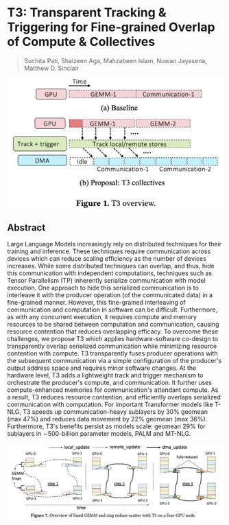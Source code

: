 # T3: Transparent Tracking & Triggering for Fine-grained Overlap of Compute & Collectives

> Suchita Pati, Shaizeen Aga, Mahzabeen Islam, Nuwan Jayasena, Matthew D. Sinclair

<p align="center">
<img src="fig1.png" width="600" title="blank">
</p>

## Abstract

Large Language Models increasingly rely on distributed techniques for their
training and inference. These techniques require communication across devices
which can reduce scaling efficiency as the number of devices increases. While
some distributed techniques can overlap, and thus, hide this communication with
independent computations, techniques such as Tensor Parallelism (TP) inherently
serialize communication with model execution. One approach to hide this
serialized communication is to interleave it with the producer operation (of
the communicated data) in a fine-grained manner. However, this fine-grained
interleaving of communication and computation in software can be difficult.
Furthermore, as with any concurrent execution, it requires compute and memory
resources to be shared between computation and communication, causing resource
contention that reduces overlapping efficacy.
  To overcome these challenges, we propose T3 which applies hardware-software
co-design to transparently overlap serialized communication while minimizing
resource contention with compute. T3 transparently fuses producer operations
with the subsequent communication via a simple configuration of the producer's
output address space and requires minor software changes. At the hardware
level, T3 adds a lightweight track and trigger mechanism to orchestrate the
producer's compute, and communication. It further uses compute-enhanced
memories for communication's attendant compute. As a result, T3 reduces
resource contention, and efficiently overlaps serialized communication with
computation. For important Transformer models like T-NLG, T3 speeds up
communication-heavy sublayers by 30% geomean (max 47%) and reduces data
movement by 22% geomean (max 36%). Furthermore, T3's benefits persist as models
scale: geomean 29% for sublayers in $\sim$500-billion parameter models, PALM
and MT-NLG.



<p align="center">
<img src="fig7.png" width="600" title="blank">
</p>